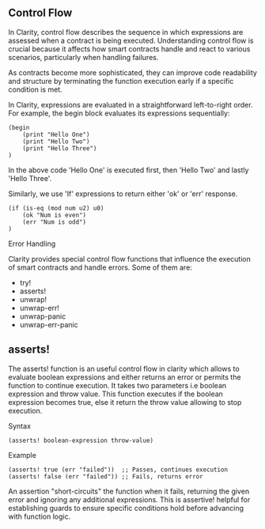 ## Control Flow 

In Clarity, control flow describes the sequence in which expressions are assessed when a contract is being executed. Understanding control flow is crucial because it affects how smart contracts handle and react to various scenarios, particularly when handling failures. 

As contracts become more sophisticated, they can improve code readability and structure by terminating the function execution early if a specific condition is met.

In Clarity, expressions are evaluated in a straightforward left-to-right order. For example, the begin block evaluates its expressions sequentially:

    (begin
        (print "Hello One")
        (print "Hello Two")
        (print "Hello Three")
    )

In the above code 'Hello One' is executed first, then 'Hello Two' and lastly 'Hello Three'.

Similarly, we use 'If' expressions to return either 'ok' or 'err' response. 

    (if (is-eq (mod num u2) u0)
        (ok "Num is even")
        (err "Num is odd")
    )


Error Handling

Clarity provides special control flow functions that influence the execution of smart contracts and handle errors. Some of them are:

* try!
* asserts!
* unwrap!
* unwrap-err!
* unwrap-panic
* unwrap-err-panic

## asserts!

The asserts! function is an useful control flow in clarity which allows to evaluate boolean expressions and either returns an error or permits the function to continue execution. It takes two parameters i.e boolean expression and throw value. This function executes if the boolean expression becomes true, else it return the throw value allowing to stop execution.

Syntax

    (asserts! boolean-expression throw-value)

Example

    (asserts! true (err "failed"))  ;; Passes, continues execution
    (asserts! false (err "failed")) ;; Fails, returns error

An assertion "short-circuits" the function when it fails, returning the given error and ignoring any additional expressions. This is assertive! helpful for establishing guards to ensure specific conditions hold before advancing with function logic.